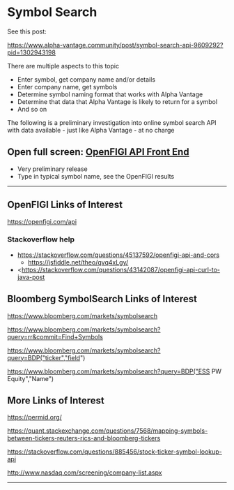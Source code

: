 


# Symbol Search

See this post:

https://www.alpha-vantage.community/post/symbol-search-api-9609292?pid=1302943198


There are multiple aspects to this topic

* Enter symbol, get company name and/or details
* Enter company name, get symbols
* Determine symbol naming format that works with Alpha Vantage
* Determine that data that Alpha Vantage is likely to return for a symbol
* And so on

The following is a preliminary investigation into online symbol search API with data available - just like Alpha Vantage - at no charge

## Open full screen: [OpenFIGI API Front End]( https://prediqtiv.github.io/alpha-vantage-cookbook/symbol-search/openfigi-api-front-end.html )

* Very preliminary release
* Type in typical symbol name, see the OpenFIGI results


***

## OpenFIGI Links of Interest

<https://openfigi.com/api>


### Stackoverflow help

* <https://stackoverflow.com/questions/45137592/openfigi-api-and-cors>
	* <https://jsfiddle.net/theo/qvq4xLgy/>
* <https://stackoverflow.com/questions/43142087/openfigi-api-curl-to-java-post


## Bloomberg SymbolSearch Links of Interest

https://www.bloomberg.com/markets/symbolsearch

https://www.bloomberg.com/markets/symbolsearch?query=rr&commit=Find+Symbols

https://www.bloomberg.com/markets/symbolsearch?query=BDP("ticker","field")

https://www.bloomberg.com/markets/symbolsearch?query=BDP("ESS PW Equity","Name")


## More Links of Interest

<https://permid.org/>

<https://quant.stackexchange.com/questions/7568/mapping-symbols-between-tickers-reuters-rics-and-bloomberg-tickers>

<https://stackoverflow.com/questions/885456/stock-ticker-symbol-lookup-api>

<http://www.nasdaq.com/screening/company-list.aspx>



***
